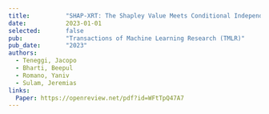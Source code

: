 ```yaml
---
title:          "SHAP-XRT: The Shapley Value Meets Conditional Independence Testing"
date:           2023-01-01
selected:       false
pub:            "Transactions of Machine Learning Research (TMLR)"
pub_date:       "2023"
authors:
  - Teneggi, Jacopo
  - Bharti, Beepul
  - Romano, Yaniv
  - Sulam, Jeremias
links:
  Paper: https://openreview.net/pdf?id=WFtTpQ47A7
---
```

